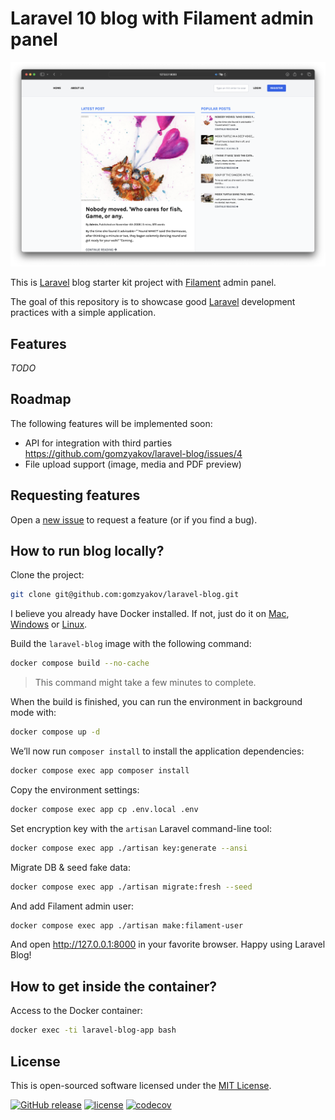 # Laravel 10 blog with Filament admin panel

![Laravel 10 blog with Filament admin panel](./docs/screenshot-homepage.png)

This is [Laravel](https://laravel.com) blog starter kit project with [Filament](https://filamentphp.com) admin panel.

The goal of this repository is to showcase good [Laravel](https://laravel.com) development practices with a simple application.

## Features

*TODO*

[//]: # (- :fire: Burn after reading &#40;the note is destroyed after the first reading&#41;)
[//]: # (- :lock: Password protection)
[//]: # (- :clipboard: Copy note to clipboard in a click)
[//]: # (- :stopwatch: Expiration times, including a "forever" and "burn after reading" option)
[//]: # (- :hatched_chick: Admin panel built on [Filament]&#40;https://filamentphp.com&#41;)

## Roadmap

The following features will be implemented soon:

- API for integration with third parties https://github.com/gomzyakov/laravel-blog/issues/4
- File upload support (image, media and PDF preview)

## Requesting features

Open a [new issue](https://github.com/gomzyakov/laravel-blog/issues/new) to request a feature (or if you find a bug).

## How to run blog locally? 

Clone the project:

```bash
git clone git@github.com:gomzyakov/laravel-blog.git
```

I believe you already have Docker installed. If not, just do it on [Mac](https://docs.docker.com/desktop/install/mac-install/), [Windows](https://docs.docker.com/desktop/install/windows-install/) or [Linux](https://docs.docker.com/desktop/install/linux-install/).

Build the `laravel-blog` image with the following command:

```bash
docker compose build --no-cache
```

>This command might take a few minutes to complete.

When the build is finished, you can run the environment in background mode with:

```bash
docker compose up -d
```

We’ll now run `composer install` to install the application dependencies:

```bash
docker compose exec app composer install
```

Copy the environment settings:

```bash
docker compose exec app cp .env.local .env
```

Set encryption key with the `artisan` Laravel command-line tool:

```bash
docker compose exec app ./artisan key:generate --ansi
```

Migrate DB & seed fake data:

```bash
docker compose exec app ./artisan migrate:fresh --seed
```

And add Filament admin user:

```bash
docker compose exec app ./artisan make:filament-user
```

And open http://127.0.0.1:8000 in your favorite browser. Happy using Laravel Blog!

## How to get inside the container?

Access to the Docker container:

```bash
docker exec -ti laravel-blog-app bash
```

## License

This is open-sourced software licensed under the [MIT License](https://github.com/gomzyakov/php-code-style/blob/main/LICENSE).


[![GitHub release](https://img.shields.io/github/release/gomzyakov/laravel-blog.svg)](https://github.com/gomzyakov/laravel-blog/releases/latest)
[![license](https://img.shields.io/badge/License-MIT-green.svg)](https://github.com/gomzyakov/laravel-blog/blob/development/LICENSE)
[![codecov](https://codecov.io/gh/gomzyakov/laravel-blog/branch/main/graph/badge.svg?token=4CYTVMVUYV)](https://codecov.io/gh/gomzyakov/laravel-blog)
